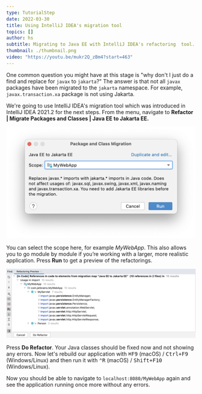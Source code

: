 ```yaml
---
type: TutorialStep
date: 2022-03-30
title: Using IntelliJ IDEA's migration tool
topics: []
author: hs
subtitle: Migrating to Java EE with IntelliJ IDEA's refactoring  tool.
thumbnail: ./thumbnail.png
video: "https://youtu.be/mukr2Q_zBm4?start=463"
---
```


One common question you might have at this stage is "why don't I just do a find and replace for `javax` to `jakarta`?" The answer is that not all `javax` packages have been migrated to the `jakarta` namespace. For example, `javax.transaction.xa` package is not using Jakarta.

We're going to use IntelliJ IDEA's migration tool which was introduced in IntelliJ IDEA 2021.2 for the next steps. From the menu, navigate to **Refactor | Migrate Packages and Classes | Java EE to Jakarta EE.**

![IntelliJ IDEA Refactoring Tool](javax-to-jakarta-migration-tool.png)

You can select the scope here, for example _MyWebApp_. This also allows you to go module by module if you’re working with a larger, more realistic application. Press **Run** to get a preview of the refactorings.

![IntelliJ IDEA Refactoring Preview](refactor-preview.png)

Press **Do Refactor**. Your Java classes should be fixed now and not showing any errors. Now let's rebuild our application with <kbd>⌘F9</kbd> (macOS) / <kbd>Ctrl+F9</kbd> (Windows/Linux) and then run it with <kbd>⌃R</kbd> (macOS) / <kbd>Shift+F10</kbd> (Windows/Linux).

Now you should be able to navigate to `localhost:8080/MyWebApp` again and see the application running once more without any errors.
